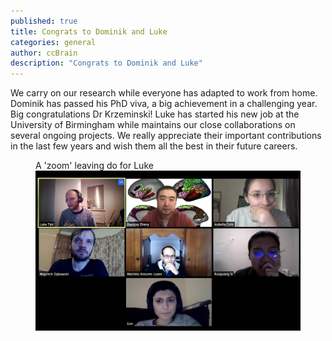 ```yaml
---
published: true
title: Congrats to Dominik and Luke
categories: general
author: ccBrain
description: "Congrats to Dominik and Luke"
---
```


We carry on our research while everyone has adapted to work from home. Dominik has passed his PhD viva, a big achievement in a challenging year. Big congratulations Dr Krzeminski! Luke has started his new job at the University of Birmingham while maintains our close collaborations on several ongoing projects. We really appreciate their important contributions in the last few years and wish them all the best in their future careers.

<figure class="center">
	<figcaption>A 'zoom' leaving do for Luke</figcaption>
	<a href="/images/photo/OHBM1.jpg"><img src="/images/photo/luke_zoom.png" alt=""></a>
</figure>